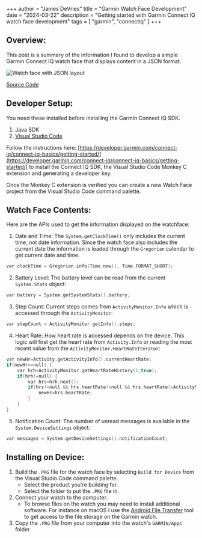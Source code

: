 +++
author = "James DeVries"
title = "Garmin Watch Face Development"
date = "2024-03-22"
description = "Getting started with Garmin Connect IQ watch face development"
tags = [
    "garmin", "connectiq"
]
+++

## Overview:

This post is a summary of the information I found to develop a simple
Garmin Connect IQ watch face that displays content in a JSON format. 

![Watch face with JSON layout](fr265.jpg "Watch face content formatted as a JSON document.")

[Source Code](https://github.com/jamesrd/JsonWatch)


## Developer Setup:

You need these installed before installing the Garmin Connect IQ SDK.
1. Java SDK
1. [Visual Studio Code](https://code.visualstudio.com/)

Follow the instructions here: [https://developer.garmin.com/connect-iq/connect-iq-basics/getting-started/](https://developer.garmin.com/connect-iq/connect-iq-basics/getting-started/)
to install the Connect IQ SDK, the Visual Studio Code Monkey C extension and generating a
developer key.

Once the Monkey C extension is verified you can create a new Watch Face project
from the Visual Studio Code command palette.

## Watch Face Contents:

Here are the APIs used to get the information displayed on the watchface:

1. Date and Time:
The `System.getClockTime()` only includes the current time, not date information.
Since the watch face also includes the current date the information is loaded
through the `Gregorian` calendar to get current date and time.
```c
var clockTime = Gregorian.info(Time.now(), Time.FORMAT_SHORT);
```

2. Battery Level:
The battery level can be read from the current `System.Stats` object:
```c
var battery = System.getSystemStats().battery;
```

3. Step Count:
Current steps comes from `ActivityMonitor.Info` which is accessed through
the `ActivityMonitor`:
```c
var stepCount = ActivityMonitor.getInfo().steps;
```

4. Heart Rate:
How heart rate is accessed depends on the device. This logic will first
get the heart rate from `Activity.Info` or reading the most recent value
from the `ActivityMonitor.HeartRateIterator`:
```c
var newHr=Activity.getActivityInfo().currentHeartRate;
if(newHr==null) {
    var hrh=ActivityMonitor.getHeartRateHistory(1,true);
    if(hrh!=null) {
        var hrs=hrh.next();
        if(hrs!=null && hrs.heartRate!=null && hrs.heartRate!=ActivityMonitor.INVALID_HR_SAMPLE) {
            newHr=hrs.heartRate;
        }
    }    	
}
```

5. Notification Count:
The number of unread messages is available in the `System.DeviceSettings` object:
```c
var messages = System.getDeviceSettings().notificationCount;
```

## Installing on Device:

1. Build the `.PRG` file for the watch face by selecting `Build for Device`
from the Visual Studio Code command palette. 
    * Select the product you're building for.
    * Select the folder to put the `.PRG` file in.
1. Connect your watch to the computer.
    * To browse files on the watch you may need to install additional software.
    For instance on macOS I use the [Android File Transfer](https://www.android.com/filetransfer/)
    tool to get access to the file storage on the Garmin watch.
1. Copy the `.PRG` file from your computer into the watch's `GARMIN/Apps` folder
